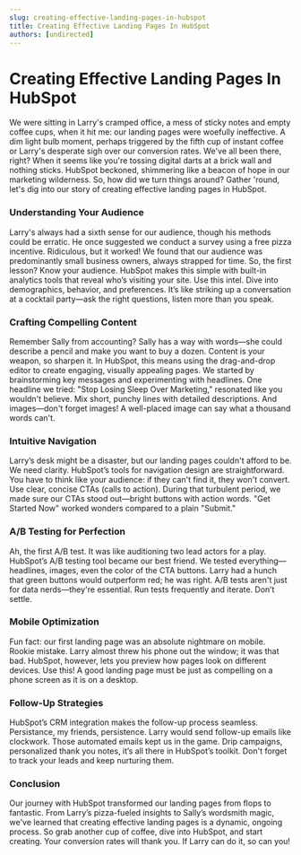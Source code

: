 ```yaml
---
slug: creating-effective-landing-pages-in-hubspot
title: Creating Effective Landing Pages In HubSpot
authors: [undirected]
---
```


# Creating Effective Landing Pages In HubSpot

We were sitting in Larry's cramped office, a mess of sticky notes and empty coffee cups, when it hit me: our landing pages were woefully ineffective. A dim light bulb moment, perhaps triggered by the fifth cup of instant coffee or Larry's desperate sigh over our conversion rates. We've all been there, right? When it seems like you're tossing digital darts at a brick wall and nothing sticks. HubSpot beckoned, shimmering like a beacon of hope in our marketing wilderness. So, how did we turn things around? Gather 'round, let's dig into our story of creating effective landing pages in HubSpot.

### Understanding Your Audience

Larry's always had a sixth sense for our audience, though his methods could be erratic. He once suggested we conduct a survey using a free pizza incentive. Ridiculous, but it worked! We found that our audience was predominantly small business owners, always strapped for time. So, the first lesson? Know your audience. HubSpot makes this simple with built-in analytics tools that reveal who’s visiting your site. Use this intel. Dive into demographics, behavior, and preferences. It’s like striking up a conversation at a cocktail party—ask the right questions, listen more than you speak.

### Crafting Compelling Content

Remember Sally from accounting? Sally has a way with words—she could describe a pencil and make you want to buy a dozen. Content is your weapon, so sharpen it. In HubSpot, this means using the drag-and-drop editor to create engaging, visually appealing pages. We started by brainstorming key messages and experimenting with headlines. One headline we tried: "Stop Losing Sleep Over Marketing," resonated like you wouldn't believe. Mix short, punchy lines with detailed descriptions. And images—don't forget images! A well-placed image can say what a thousand words can't.

### Intuitive Navigation

Larry’s desk might be a disaster, but our landing pages couldn't afford to be. We need clarity. HubSpot’s tools for navigation design are straightforward. You have to think like your audience: if they can't find it, they won't convert. Use clear, concise CTAs (calls to action). During that turbulent period, we made sure our CTAs stood out—bright buttons with action words. "Get Started Now" worked wonders compared to a plain "Submit."

### A/B Testing for Perfection

Ah, the first A/B test. It was like auditioning two lead actors for a play. HubSpot’s A/B testing tool became our best friend. We tested everything—headlines, images, even the color of the CTA buttons. Larry had a hunch that green buttons would outperform red; he was right. A/B tests aren't just for data nerds—they're essential. Run tests frequently and iterate. Don’t settle.

### Mobile Optimization

Fun fact: our first landing page was an absolute nightmare on mobile. Rookie mistake. Larry almost threw his phone out the window; it was that bad. HubSpot, however, lets you preview how pages look on different devices. Use this! A good landing page must be just as compelling on a phone screen as it is on a desktop. 

### Follow-Up Strategies

HubSpot’s CRM integration makes the follow-up process seamless. Persistance, my friends, persistence. Larry would send follow-up emails like clockwork. Those automated emails kept us in the game. Drip campaigns, personalized thank you notes, it’s all there in HubSpot’s toolkit. Don't forget to track your leads and keep nurturing them.

### Conclusion

Our journey with HubSpot transformed our landing pages from flops to fantastic. From Larry’s pizza-fueled insights to Sally’s wordsmith magic, we've learned that creating effective landing pages is a dynamic, ongoing process. So grab another cup of coffee, dive into HubSpot, and start creating. Your conversion rates will thank you. If Larry can do it, so can you!